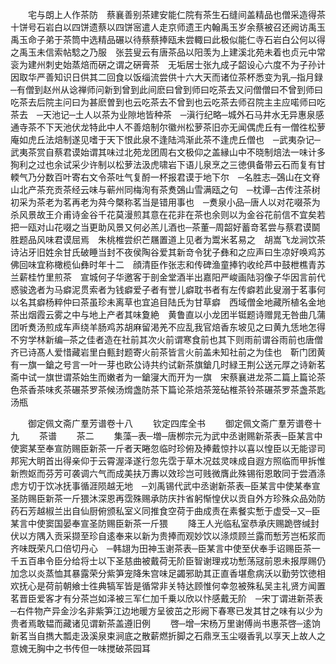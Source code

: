 <!-- { "loadSidebar": true } -->
　　宅与朗上人作茶防　蔡襄善别茶建安能仁院有茶生石缝间盖精品也僧采造得茶十饼号石岩白以四饼遗蔡以四饼宻遣人走京师遗王内翰禹玉岁余蔡被召还阙访禹玉禹玉命子弟于茶筒中选精品碾以待蔡蔡捧瓯未尝輙曰此极似能仁寺石岩白公何以得之禹玉未信索帖騐之乃服　张芸叟云有唐茶品以阳羡为上建溪北苑未着也贞元中常衮为建州刺史始蒸焙而硏之谓之硏膏茶　无垢居士张九成子韶设心六度不为子孙计因取华严善知识日供其二回食以饭缁流尝供十六大天而诸位茶杯悉变为乳─指月録─有僧到赵州从谂禅师问新到曾到此间麽曰曾到师曰吃茶去又问僧僧曰不曾到师曰吃茶去后院主问曰为甚麽曽到也云吃茶去不曾到也云吃茶去师召院主主应喏师曰吃茶去　─天池记─土人以茶为业隙地皆种茶　─滇行纪略─城外石马井水无异惠泉感通寺茶不下天池伏龙特此中人不善焙制尔徽州松萝茶旧亦无闻偶虎丘有一僧徃松萝庵如虎丘法焙制遂见嗜于天下恨此泉不逢陆鸿渐此茶不逢虎丘僧也　─武夷杂记─武夷茶赏自蔡君谟始谓其味过北苑龙团周右文极仰之盖縁山中不晓制焙法一味计多狥利之过也余试采少许制以松萝法汲虎啸岩下语儿泉烹之三徳俱备带云石而复有甘輭气乃分数百叶寄右文令茶吐气复酹一杯报君谟于地下尔　─名胜志─鵶山在文脊山北产茶充贡茶经云味与蕲州同梅洵有茶煑鵶山雪满瓯之句　─枕谭─古传注茶树初采为茶老为茗再老为荈今槩称茗当是错用事也　─煑泉小品─唐人以对花啜茶为杀风景故王介甫诗金谷千花莫漫煎其意在花非在茶也余则以为金谷花前信不宜矣若把一瓯对山花啜之当更助风景又何必羔儿酒也─茶董─周韶好蓄竒茗尝与蔡君谟鬬胜题品风味君谟屈焉　朱桃椎尝织芒屩置道上见者为鬻米茗易之　胡嵩飞龙涧饮茶诗沾牙旧姓余甘氏破睡当封不夜侯陶谷爱其新竒令犹子彝和之应声曰生凉好唤鸡苏佛回味宜称橄榄仙彝时年十二　顔清臣作张志和传碑渔童捧钓收纶芦中鼓枻樵青苏兰薪桂竹里煎茶　宣城何子华邀客于剖金堂酒半出嘉阳严峻画陆羽像子华因言前代惑骏逸者为马癖泥贯索者为钱癖爱子者有誉儿癖耽书者有左传癖若此叟溺于茗事何以名其癖杨粹仲曰茶虽珍未离草也宜追目陆氏为甘草癖　西域僧金地藏所植名金地茶出烟霞云雾之中与地上产者其味夐絶　黄鲁直以小龙团半铤题诗赠晁无咎曲几蒲团听煑汤煎成车声绕羊肠鸡苏胡麻留渇羌不应乱我官焙香东坡见之曰黄九恁地怎得不穷学林新编─茶之佳者造在社前其次火前谓寒食前也其下则雨前谓谷雨前也唐僧齐已诗髙人爱惜藏岩里白甀封题寄火前茶皆言火前盖未知社前之为佳也　靳门团黄有一旗一鎗之号言一叶一芽也欧公诗共约试新茶旗鎗几时緑王荆公送元厚之诗新茗斋中试一旗世谓茶始生而嫩者为一鎗寖大而开为一旗　宋蔡襄进龙茶二篇上篇论茶色茶香茶味炙茶碾茶罗茶候汤熁盏防茶下篇论茶焙茶笼砧椎茶铃茶碾茶罗茶盏茶匙汤瓶






　　御定佩文斋广羣芳谱卷十八
　　钦定四库全书
　　御定佩文斋广羣芳谱卷十九
　　茶谱
　　茶二
　　集藻─表─増─唐栁宗元为武中丞谢赐新茶表─臣某言中使窦某至奉宣防赐臣新茶一斤者天睠忽临时珍俯及捧戴惊抃以喜以惶臣以无能谬司邦宪大眀首出得亲仰于云霄渥泽遂行忽先霑于草木况兹灵味成自遐方照临而甲拆惟新煦妪而芬芳可袭调六气而成美扶万夀以效珍岂可贱微膺此殊锡衔恩敢同于尝酒涤虑方切于饮冰抚事循涯陨越无地　─刘禹锡代武中丞谢新茶表─臣某言中使某奉宣圣防赐臣新茶一斤猥沐深恩再霑殊赐承防庆抃省躬惭惶伏以贡自外方珍殊众品効防药石芳越椒兰出自仙厨俯颁私室义同推食空荷于曲成责在素餐实慙于虚受─又─臣某言中使窦国晏奉宣圣防赐臣新茶一斤猥
　　降王人光临私室恭承庆赐跪啓缄封伏以方隅入贡采撷至珍自逺奉来以新为贵捧而观妙饮以涤烦顾兰露而慙芳岂柘浆而齐味既荣凡口倍切丹心　─韩翃为田神玉谢茶表─臣某言中使至伏奉手诏赐臣茶一千五百串令臣分给将士以下圣慈曲被戴荷无阶臣智谢理戎功慙荡冦前恩未报厚赐仍加念以炎蒸恤其暴露荣分紫笋宠降朱宫味足蠲邪助其正直香堪愈病沃以勤劳饮徳相欢抚心是荷前朝飨士徃典犒军皆是循常非关特达顾惟何幸忽被殊私吴主礼贤方闻置茗晋臣爱客才有分茶岂如泽被三军仁加千乗以欣以忭感戴无阶　─宋丁谓进新茶表─右件物产异金沙名非紫笋江边地暖方呈彼茁之形阙下春寒已发其甘之味有以少为贵者焉敢韫而藏诸见谓新茶盖遵旧例
　　啓─增─宋杨万里谢傅尚书惠茶啓─逺饷新茗当自擕大瓢走汲溪泉束涧底之散薪燃折脚之石鼎烹玉尘啜香乳以享天上故人之意媿无胸中之书传但一味搅破茶园耳

